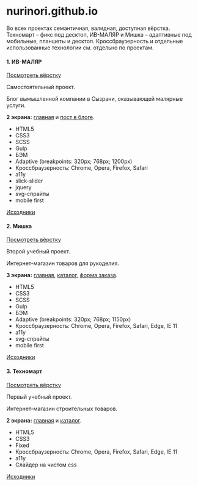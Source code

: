 # nurinori.github.io

Во всех проектах семантичная, валидная, доступная вёрстка. 
Техномарт – фикс под десктоп, ИВ-МАЛЯР и Мишка – адаптивные под мобильные, планшеты и десктоп.
Кроссбраузерность и отдельные использованные технологии см. отдельно по проектам.

#### 1. ИВ-МАЛЯР 

[Посмотреть вёрстку](https://nurinori.github.io/blog/) 

Самостоятельный проект.

Блог вымышленной компании в Сызрани, оказывающей малярные услуги.

**2 экрана:** [главная](https://nurinori.github.io/blog/) и [пост в блоге](https://nurinori.github.io/blog/post.html).
* HTML5
* CSS3
* SCSS
* Gulp
* БЭМ
* Adaptive (breakpoints: 320px; 768px; 1200px)
* Кроссбраузерность: Chrome, Opera, Firefox, Safari
* a11y
* slick-slider
* jquery
* svg-спрайты
* mobile first

[Исходники](https://github.com/nurinori/blog)

#### 2. Мишка

[Посмотреть вёрстку](https://nurinori.github.io/mishka/) 

Второй учебный проект. 

Интернет-магазин товаров для рукоделия.

**3 экрана:** [главная](https://nurinori.github.io/tehnomart/), [каталог](https://nurinori.github.io/mishka/catalog.html), [форма заказа](https://nurinori.github.io/mishka/form.html).
* HTML5
* CSS3
* SCSS
* Gulp
* БЭМ
* Adaptive (breakpoints: 320px; 768px; 1150px)
* Кроссбраузерность: Chrome, Opera, Firefox, Safari, Edge, IE 11
* a11y
* svg-спрайты
* mobile first

[Исходники](https://github.com/nurinori/96216-technomart)

#### 3. Техномарт

[Посмотреть вёрстку](https://nurinori.github.io/tehnomart/)

Первый учебный проект. 

Интернет-магазин строительных товаров.


**2 экрана:** [главная](https://nurinori.github.io/tehnomart/) и [каталог](https://nurinori.github.io/tehnomart/catalog-punchers.html).
* HTML5
* CSS3
* Fixed
* Кроссбраузерность: Chrome, Opera, Firefox, Safari, Edge, IE 11
* a11y
* Слайдер на чистом css

[Исходники](https://github.com/nurinori/96216-technomart)
